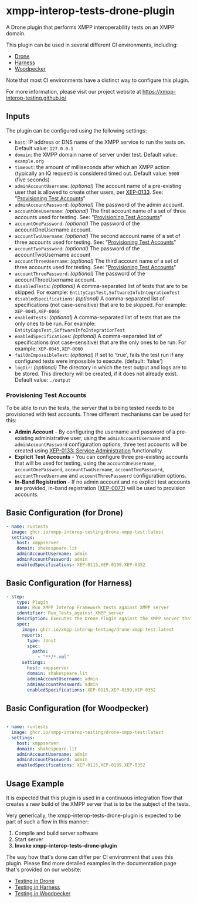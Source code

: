 # xmpp-interop-tests-drone-plugin

A Drone plugin that performs XMPP interoperability tests on an XMPP domain. 

This plugin can be used in several different CI environments, including:

- [Drone](https://www.drone.io/)
- [Harness](https://www.harness.io/)
- [Woodpecker](https://woodpecker-ci.org/)

Note that most CI environments have a distinct way to configure this plugin.

For more information, please visit our project website at https://xmpp-interop-testing.github.io/

## Inputs
The plugin can be configured using the following settings:
- `host`: IP address or DNS name of the XMPP service to run the tests on. Default value: `127.0.0.1`
- `domain`: the XMPP domain name of server under test. Default value: `example.org`
- `timeout`: the amount of milliseconds after which an XMPP action (typically an IQ request) is considered timed out. Default value: `5000` (five seconds)
- `adminAccountUsername`: _(optional)_ The account name of a pre-existing user that is allowed to create other users, per [XEP-0133](https://xmpp.org/extensions/xep-0133.html). See: "[Provisioning Test Accounts](#provisioning-test-accounts)"
- `adminAccountPassword`: _(optional)_ The password of the admin account.
- `accountOneUsername`: _(optional)_ The first account name of a set of three accounts used for testing. See: "[Provisioning Test Accounts](#provisioning-test-accounts)"
- `accountOnePassword`: _(optional)_ The password of the accountOneUsername account.
- `accountTwoUsername`: _(optional)_ The second account name of a set of three accounts used for testing. See: "[Provisioning Test Accounts](#provisioning-test-accounts)"
- `accountTwoPassword`: _(optional)_ The password of the accountTwoUsername account
- `accountThreeUsername`: _(optional)_ The third account name of a set of three accounts used for testing. See: "[Provisioning Test Accounts](#provisioning-test-accounts)"
- `accountThreePassword`: _(optional)_ The password of the accountThreeUsername account.
- `disabledTests`: _(optional)_ A comma-separated list of tests that are to be skipped. For example: `EntityCapsTest,SoftwareInfoIntegrationTest`
- `disabledSpecifications`: _(optional)_ A comma-separated list of specifications (not case-sensitive) that are to be skipped. For example: `XEP-0045,XEP-0060`
- `enabledTests`: _(optional)_ A comma-separated list of tests that are the only ones to be run. For example: `EntityCapsTest,SoftwareInfoIntegrationTest`
- `enabledSpecifications`: _(optional)_ A comma-separated list of specifications (not case-sensitive) that are the only ones to be run. For example: `XEP-0045,XEP-0060`
- `failOnImpossibleTest`: _(optional)_ If set to 'true', fails the test run if any configured tests were impossible to execute. (default: 'false')
- `logDir`: _(optional)_ The directory in which the test output and logs are to be stored. This directory will be created, if it does not already exist. Default value: `./output`

### Provisioning Test Accounts

To be able to run the tests, the server that is being tested needs to be provisioned with test accounts. Three different mechanisms can be used for this:
- **Admin Account** - By configuring the username and password of a pre-existing administrative user, using the `adminAccountUsername` and `adminAccountPassword` configuration options, three test accounts will be created using [XEP-0133: Service Administration](https://xmpp.org/extensions/xep-0133.html) functionality.
- **Explicit Test Accounts** - You can configure three pre-existing accounts that will be used for testing, using the `accountOneUsername`, `accountOnePassword`, `accountTwoUsername`, `accountTwoPassword`, `accountThreeUsername` and `accountThreePassword` configuration options.
- **In-Band Registration** - If no admin account and no explicit test accounts are provided, in-band registration ([XEP-0077](https://xmpp.org/extensions/xep-0077.html)) will be used to provision accounts.

## Basic Configuration (for Drone)

```yaml
- name: runtests
  image: ghcr.io/xmpp-interop-testing/drone-xmpp-test:latest
  settings:
    host: xmppserver
    domain: shakespeare.lit
    adminAccountUsername: admin
    adminAccountPassword: admin
    enabledSpecifications: XEP-0115,XEP-0199,XEP-0352
```

## Basic Configuration (for Harness)

```yaml
- step:
    type: Plugin
    name: Run XMPP Interop Framework tests against XMPP server
    identifier: Run_Tests_against_XMPP_server
    description: Executes the Drone Plugin against the XMPP server that has been created earlier in this Pipeline
    spec:
      image: ghcr.io/xmpp-interop-testing/drone-xmpp-test:latest
      reports:
        type: JUnit
        spec:
          paths:
            - "**/*.xml"
      settings:
        host: xmppserver
        domain: shakespeare.lit
        adminAccountUsername: admin
        adminAccountPassword: admin
        enabledSpecifications: XEP-0115,XEP-0199,XEP-0352
```

## Basic Configuration (for Woodpecker)
```yaml

- name: runtests
  image: ghcr.io/xmpp-interop-testing/drone-xmpp-test:latest
  settings:
    host: xmppserver
    domain: shakespeare.lit
    adminAccountUsername: admin
    adminAccountPassword: admin
    enabledSpecifications: XEP-0115,XEP-0199,XEP-0352
```

## Usage Example

It is expected that this plugin is used in a continuous integration flow that creates a new build of the XMPP server
that is to be the subject of the tests.

Very generically, the xmpp-interop-tests-drone-plugin is expected to be part of such a flow in this manner:

1. Compile and build server software
2. Start server
3. **Invoke xmpp-interop-tests-drone-plugin**

The way how that's done can differ per CI environment that uses this plugin. Please find more detailed examples in the
documentation page that's provided on our website:

- [Testing in Drone](https://xmpp-interop-testing.github.io/documentation/drone)
- [Testing in Harness](https://xmpp-interop-testing.github.io/documentation/harness)
- [Testing in Woodpecker](https://xmpp-interop-testing.github.io/documentation/woodpecker)
